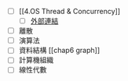- [ ] [[4.OS Thread & Concurrency]] 
	- [ ]  [外部連結](https://blog.csdn.net/phenixyf/article/details/116718762) 
- [ ] 離散
- [ ] 演算法
- [ ] 資料結構 [[chap6 graph]]
- [ ] 計算機組織
- [ ] 線性代數